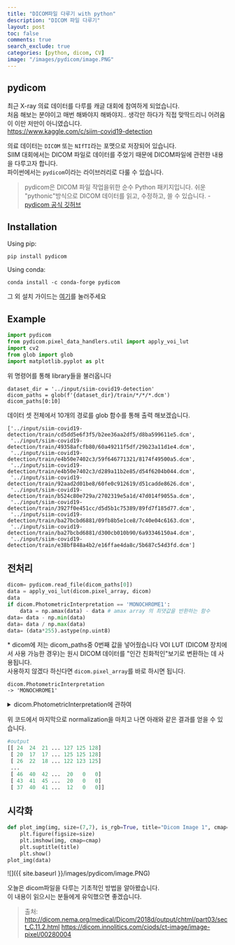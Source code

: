 ```yaml
---
title: "DICOM파일 다루기 with python"
description: "DICOM 파일 다루기"
layout: post
toc: false
comments: true
search_exclude: true
categories: [python, dicom, CV]
image: "/images/pydicom/image.PNG"
---
```


## pydicom
최근 X-ray 의료 데이터를 다루를 캐글 대회에 참여하게 되었습니다.  
처음 해보는 분야이고 매번 해봐야지 해봐야지.. 생각만 하다가 직접 맞딱드리니 어려움이 이만 저만이 아니였습니다.  
<https://www.kaggle.com/c/siim-covid19-detection>


의료 데이터는 `DICOM` 또는 `NIfTI`라는 포맷으로 저장되어 있습니다.  
SIIM 대회에서는 DICOM 파일로 데이터를 주었기 때문에 DICOM파일에 관련한 내용을 다루고자 합니다.  
파이썬에서는 `pydicom`이라는 라이브러리로 다룰 수 있습니다.  
> pydicom은 DICOM 파일 작업을위한 순수 Python 패키지입니다. 쉬운 "pythonic"방식으로 DICOM 데이터를 읽고, 수정하고, 쓸 수 있습니다. -[pydicom 공식 깃허브](https://github.com/pydicom/pydicom)

## Installation
Using pip:  

```
pip install pydicom
```

Using conda:  

```
conda install -c conda-forge pydicom
```

그 외 설치 가이드는 [여기](https://pydicom.github.io/pydicom/stable/tutorials/installation.html)를 눌러주세요


## Example


```python import-lib
import pydicom
from pydicom.pixel_data_handlers.util import apply_voi_lut
import cv2
from glob import glob
import matplotlib.pyplot as plt
```

위 명령어를 통해 library들을 불러옵니다

```
dataset_dir = '../input/siim-covid19-detection'
dicom_paths = glob(f'{dataset_dir}/train/*/*/*.dcm')
dicom_paths[0:10]
```

데이터 셋 전체에서 10개의 경로를 glob 함수를 통해 출력 해보겠습니다.


```
['../input/siim-covid19-detection/train/cd5dd5e6f3f5/b2ee36aa2df5/d8ba599611e5.dcm',
 '../input/siim-covid19-detection/train/49358afcfb80/60a49211f5df/29b23a11d1e4.dcm',
 '../input/siim-covid19-detection/train/e4b50e7402c3/59f646771321/8174f49500a5.dcm',
 '../input/siim-covid19-detection/train/e4b50e7402c3/d289a11b2e85/d54f6204b044.dcm',
 '../input/siim-covid19-detection/train/92aad2d01be8/60fe0c912619/d51cadde8626.dcm',
 '../input/siim-covid19-detection/train/b524c80e729a/2702319e5a1d/47d014f9055a.dcm',
 '../input/siim-covid19-detection/train/3927f0e451cc/d5d5b1c75389/89fd7f185d77.dcm',
 '../input/siim-covid19-detection/train/ba27bcbd6881/09fb8b5e1ce8/7c40e04c6163.dcm',
 '../input/siim-covid19-detection/train/ba27bcbd6881/d300cb010b90/6a93346150a4.dcm',
 '../input/siim-covid19-detection/train/e38bf848a4b2/e16ffae4da8c/5b687c54d3fd.dcm']
```


## 전처리



```python
dicom= pydicom.read_file(dicom_paths[0])
data = apply_voi_lut(dicom.pixel_array, dicom)
data
if dicom.PhotometricInterpretation == 'MONOCHROME1':
    data = np.amax(data) - data # amax array 의 최댓값을 반환하는 함수
data= data - np.min(data)
data= data / np.max(data)
data= (data*255).astype(np.uint8)
```


\* dicom에 저는 dicom_paths중 0번째 값을 넣어줬습니다
VOI LUT (DICOM 장치에서 사용 가능한 경우)는 원시 DICOM 데이터를 "인간 친화적인"보기로 변환하는 데 사용됩니다.  
사용하지 않겠다 하신다면 `dicom.pixel_array`를 바로 하시면 됩니다.

```
dicom.PhotometricInterpretation
-> 'MONOCHROME1'
```

<details>
<summary>dicom.PhotometricInterpretation에 관하여</summary>
<div markdown="1">       
Photometric Interpretation은 dicom파일의 광도를 해석해줍니다.  
Output 값으로 <MONOCHROME1>, <MONOCHROME2>, <PALETTE COLOR>, <RGB> 등을 출력합니다.

우리가 궁금한건 여기서 MONOCHOME1입니다

MONOCHOME1이란?  
픽셀 데이터는 단일 단색 이미지 평면을 나타냅니다. 최소 샘플 값은 VOI 그레이 스케일 변환이 수행 된 후 흰색으로 표시됩니다. 이 값은 픽셀 당 샘플 (0028,0002)의 값이 1 인 경우에만 사용할 수 있습니다. 네이티브 (비 압축) 또는 캡슐화 (압축) 형식의 픽셀 데이터에 사용할 수 있습니다.  
결국은 X-ray 이미지를 사용하고 있으니 단색 이미지 평면인 흑백이라고 알려주는 것과 같습니다.

더 자세한 내용은 [여기](https://dicom.innolitics.com/ciods/ct-image/image-pixel/00280004)
</div>
</details>

위 코드에서 마지막으로 normalization을 마치고 나면 아래와 같은 결과를 얻을 수 있습니다.

```python
#output
[[ 24  24  21 ... 127 125 128]
 [ 20  17  17 ... 125 125 128]
 [ 26  22  18 ... 122 123 125]
 ...
 [ 46  40  42 ...  20   0   0]
 [ 43  41  45 ...  20   0   0]
 [ 37  40  41 ...  12   0   0]]
 ```

## 시각화

```python
def plot_img(img, size=(7,7), is_rgb=True, title="Dicom Image 1", cmap='gray'):
    plt.figure(figsize=size)
    plt.imshow(img, cmap=cmap)
    plt.suptitle(title)
    plt.show()
plot_img(data)
```

![]({{ site.baseurl }}/images/pydicom/image.PNG)


오늘은 dicom파일을 다루는 기초적인 방법을 알아봤습니다.  
이 내용이 읽으시는 분들에게 유익했으면 좋겠습니다.

> 출처: http://dicom.nema.org/medical/Dicom/2018d/output/chtml/part03/sect_C.11.2.html
https://dicom.innolitics.com/ciods/ct-image/image-pixel/00280004